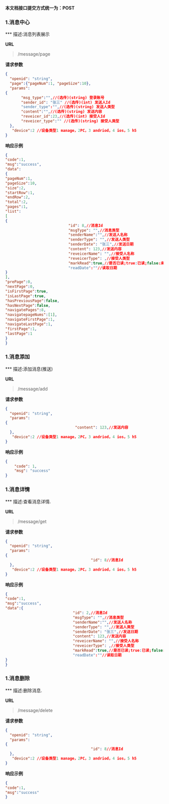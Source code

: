 
**本文档接口提交方式统一为：POST**


### 1.消息中心

*** 描述:消息列表展示


**URL**
>/message/page

**请求参数**

``` json
{
  "openid": "string",
  "page":{"pageNum":1, "pageSize":10},
  "params": 
{
       "msg_type":"",//(选传)(string) 登录账号
       "sender_id": "张三" //(选传)(int) 发送人Id
       "sender_type":"",//(选传)(string) 发送人类型
       "content":"",//(选传)(string) 发送内容
       "reveicer_id":23,//(选传)(int) 接受人Id
       "reveicer_type":"" //(选传)(string) 接受人类型
  },
   "device":2 //设备类型1 manage，2PC，3 andriod，4 ios，5 h5
}
```


**响应示例**

``` json
{
"code":1,
"msg":"success",
"data":
{
"pageNum":1,
"pageSize":10,
"size":2,
"startRow":1,
"endRow":2,
"total":2,
"pages":1,
"list":
[
{
                            "id": 8,//消息Id
                            "msgType": "",//消息类型
                            "senderName":"",//发送人名称
                            "senderType": "",//发送人类型
                            "senderDate": "张三",//发送日期
                            "content": 123,//发送内容
                            "reveicerName": "",//接受人名称
                            "reveicerType": ,//接受人类型
                            "markRead":true,//是否已读;true:已读;false:未读
                            "readDate":""//读取日期
}
],
"prePage":0,
"nextPage":0,
"isFirstPage":true,
"isLastPage":true,
"hasPreviousPage":false,
"hasNextPage":false,
"navigatePages":8,
"navigatepageNums":[1],
"navigateFirstPage":1,
"navigateLastPage":1,
"firstPage":1,
"lastPage":1
}
}
```



### 1.消息添加

*** 描述:添加消息(推送)


**URL**
>/message/add



**请求参数**

``` json
{
  "openid": "string",
  "params": 
{
                               "content": 123,//发送内容
  },
   "device":2 //设备类型1 manage，2PC，3 andriod，4 ios，5 h5
}
```


**响应示例**

``` json
{
    "code": 1,
    "msg": "success"
}
```




### 1.消息详情

*** 描述:查看消息详情.

**URL**
>/message/get



**请求参数**

``` json
{
  "openid": "string",
  "params": 
{
  	                                  "id": 8//消息Id
  },
   "device":2 //设备类型1 manage，2PC，3 andriod，4 ios，5 h5
}
```


**响应示例**

``` json
{
"code":1,
"msg":"success",
"data":{
                              "id": 2,//消息Id
                              "msgType": "",//消息类型
                              "senderName":"",//发送人名称
                              "senderType": "",//发送人类型
                              "senderDate": "张三",//发送日期
                              "content": 123,//发送内容
                              "reveicerName": "",//接受人名称
                              "reveicerType": ,//接受人类型
                              "markRead":true,//是否已读;true:已读;false:未读
                              "readDate":""//读取日期
}
}
```



### 1.消息删除

*** 描述:删除消息.

**URL**
>/message/delete



**请求参数**

``` json
{
  "openid": "string",
  "params": 
{
  	                                  "id": 8//消息Id
  },
   "device":2 //设备类型1 manage，2PC，3 andriod，4 ios，5 h5
}
```


**响应示例**

``` json
{
"code":1,
"msg":"success"
}
```

